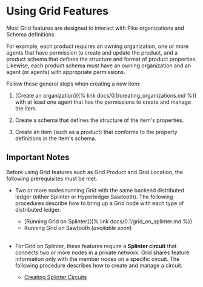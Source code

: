 # Using Grid Features

<!--
  Copyright (c) 2018-2020 Cargill Incorporated
  Licensed under Creative Commons Attribution 4.0 International License
  https://creativecommons.org/licenses/by/4.0/
-->

Most Grid features are designed to interact with Pike organizations and Schema
definitions.

For example, each product requires an owning organization, one or more agents
that have permission to create and update the product, and a product schema
that defines the structure and format of product properties.
Likewise, each product schema must have an owning organization and an agent
(or agents) with appropriate permissions.

Follow these general steps when creating a new item:

1. [Create an organization]({% link docs/0.1/creating_organizations.md %})
   with at least one agent that has the permissions to create and manage the
   item.

1. Create a schema that defines the structure of the item's properties.

1. Create an item (such as a product) that conforms to the property definitions
   in the item's schema.

## Important Notes

Before using Grid features such as Grid Product and Grid Location, the following
prerequisites must be met.

* Two or more nodes running Grid with the same backend distributed ledger
  (either Splinter or Hyperledger Sawtooth). The following procedures describe
  how to bring up a Grid node with each type of distributed ledger.

    - [Running Grid on Splinter]({% link docs/0.1/grid_on_splinter.md %})
    - Running Grid on Sawtooth (<i>available soon</i>)
      <br><br>

* For Grid on Splinter, these features require a **Splinter circuit** that
  connects two or more nodes in a private network. Grid shares feature
  information only with the member nodes on a specific circuit. The following
  procedure describes how to create and manage a circuit.

    - [Creating Splinter Circuits](creating_splinter_circuits.md)
